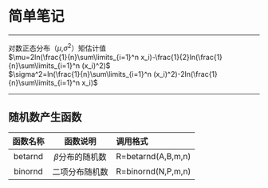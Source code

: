 # 简单笔记
-------------

对数正态分布（$\mu%$,$\sigma^2$）矩估计值  
$\mu=2ln(\frac{1}{n}\sum\limits_{i=1}^n x_i)-\frac{1}{2}ln(\frac{1}{n}\sum\limits_{i=1}^n (x_i)^2)$  
$\sigma^2=ln(\frac{1}{n}\sum\limits_{i=1}^n (x_i)^2)-2ln(\frac{1}{n}\sum\limits_{i=1}^n x_i)$  
**************
## 随机数产生函数


|函数名称  | 函数说明|调用格式|
|:---------: | :--------:|:--------|
|betarnd | $\beta$分布的随机数 |R=betarnd(A,B,m,n)|
|binornd | 二项分布随机数|R=binornd(N,P,m,n)|
